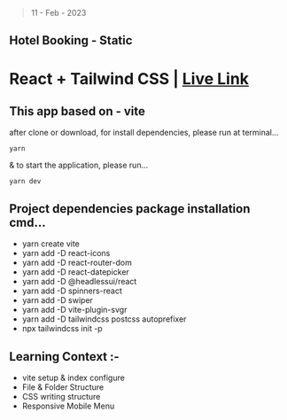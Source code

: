 > 11 - Feb - 2023

## Hotel Booking - Static

# React + Tailwind CSS | [Live Link](www)

## This app based on - vite 

after clone or download, for install dependencies, please run at terminal...
```
yarn
```

& to start the application, please run...
```
yarn dev
```

## Project dependencies package installation cmd...
* yarn create vite
* yarn add -D react-icons
* yarn add -D react-router-dom
* yarn add -D react-datepicker
* yarn add -D @headlessui/react
* yarn add -D spinners-react
* yarn add -D swiper
* yarn add -D vite-plugin-svgr
* yarn add -D tailwindcss postcss autoprefixer
* npx tailwindcss init -p


## Learning Context :-
* vite setup & index configure
* File & Folder Structure
* CSS writing structure
* Responsive Mobile Menu